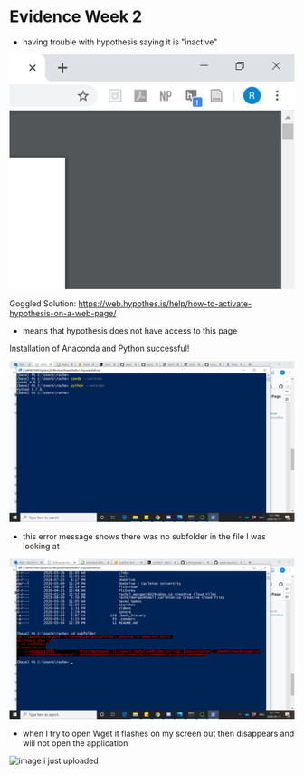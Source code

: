 # Evidence Week 2

- having trouble with hypothesis saying it is "inactive"

![image i just uploaded](issuew2.png)

Goggled Solution: https://web.hypothes.is/help/how-to-activate-hypothesis-on-a-web-page/
- means that hypothesis does not have access to this page

Installation of Anaconda and Python successful!

![image i just uploaded](evidencew2.2.png)

- this error message shows there was no subfolder in the file I was looking at

![image i just uploaded](evidencew2.3.png)

- when I try to open Wget it flashes on my screen but then disappears and will not open the application

![image i just uploaded](issuew2.2.pg)
